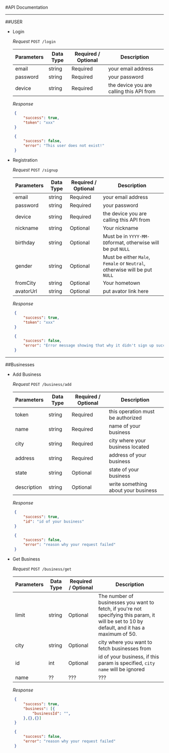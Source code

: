 #API Documentation


---

##USER

* Login

    *Request*
    `POST /login`
    
    Parameters   | Data Type     | Required / Optional | Description
    ------------ | ------------- | ------------------- | -----------
    email        | string        | Required            | your email address
    password     | string        | Required            | your password
    device       | string        | Required            | the device you are calling this API from
    
    *Response*
```json
    {
        "success": true,
        "token": "xxx"
    }
```

```json
    {
        "success": false,
        "error": "This user does not exist!"
    }
```

* Registration

    *Request*
    `POST /signup`
    
    Parameters   | Data Type     | Required / Optional | Description
    ------------ | ------------- | ------------------- | -----------
    email        | string        | Required            | your email address
    password     | string        | Required            | your password
    device       | string        | Required            | the device you are calling this API from
    nickname     | string        | Optional            | Your nickname
    birthday     | string        | Optional            | Must be in `YYYY-MM-DD`format, otherwise will be put `NULL`
    gender       | string        | Optional            | Must be either `Male`, `Female` or `Neutral`, otherwise will be put `NULL`
    fromCity     | string        | Optional            | Your hometown
    avatorUrl    | string        | Optional            | put avator link here
    
    *Response*
```json
    {
        "success": true,
        "token": "xxx"
    }
```

```json
    {
        "success": false,
        "error": "Error message showing that why it didn't sign up successfully"
    }
```

---

##Businesses

* Add Business

    *Request*
    `POST /business/add`
    
    Parameters   | Data Type     | Required / Optional | Description
    ------------ | ------------- | ------------------- | -----------
    token        | string        | Required            | this operation must be authorized
    name         | string        | Required            | name of your business
    city         | string        | Required            | city where your business located
    address      | string        | Required            | address of your business
    state        | string        | Optional            | state of your business
    description  | string        | Optional            | write something about your business
    
    *Response*
```json
    {
        "success": true,
        "id": "id of your business"
    }
```

```json
    {
        "success": false,
        "error": "reason why your request failed"
    }
```

* Get Business

    *Request*
    `POST /business/get`
    
    Parameters   | Data Type     | Required / Optional | Description
    ------------ | ------------- | ------------------- | -----------
    limit        | string        | Optional            | The number of businesses you want to fetch, if you're not specifying this param, it will be set to 10 by default, and it has a maximum of 50. 
    city         | string        | Optional            | city where you want to fetch businesses from
    id           | int           | Optional            | id of your business, if this param is specified, `city` `name` will be ignored
    name         | ??            | ???                 | ???
    
    *Response*
```json
    {
        "success": true,
        "business": [{
            "businessId": "",
        },{},{}]
    }
```

```json
    {
        "success": false,
        "error": "reason why your request failed"
    }
```
